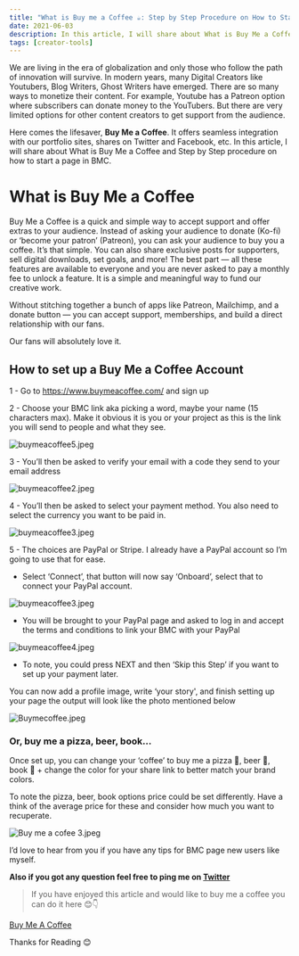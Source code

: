 ```yaml
---
title: "What is Buy me a Coffee ☕️: Step by Step Procedure on How to Start a Page"
date: 2021-06-03
description: In this article, I will share about What is Buy Me a Coffee and Step by Step procedure on how to start a page in BMC.
tags: [creator-tools]
---
```


We are living in the era of globalization and only those who follow the path of innovation will survive. In modern years, many Digital Creators like Youtubers, Blog Writers, Ghost Writers have emerged. There are so many ways to monetize their content. For example, Youtube has a Patreon option where subscribers can donate money to the YouTubers. But there are very limited options for other content creators to get support from the audience.

Here comes the lifesaver, **Buy Me a Coffee**. It offers seamless integration with our portfolio sites, shares on Twitter and Facebook, etc. In this article, I will share about What is Buy Me a Coffee and Step by Step procedure on how to start a page in BMC.

# What is Buy Me a Coffee

Buy Me a Coffee is a quick and simple way to accept support and offer extras to your audience. Instead of asking your audience to donate (Ko-fi) or ‘become your patron’ (Patreon), you can ask your audience to buy you a coffee. It’s that simple. You can also share exclusive posts for supporters, sell digital downloads, set goals, and more! The best part — all these features are available to everyone and you are never asked to pay a monthly fee to unlock a feature. It is a simple and meaningful way to fund our creative work.

Without stitching together a bunch of apps like Patreon, Mailchimp, and a donate button — you can accept support, memberships, and build a direct relationship with our fans.

Our fans will absolutely love it.

## How to set up a Buy Me a Coffee Account

1 - Go to https://www.buymeacoffee.com/ and sign up

2 - Choose your BMC link aka picking a word, maybe your name (15 characters max). Make it obvious it is you or your project as this is the link you will send to people and what they see.

![buymeacoffee5.jpeg](https://cdn.hashnode.com/res/hashnode/image/upload/v1622565863665/vILObiy5s.jpeg)

3 - You’ll then be asked to verify your email with a code they send to your email address

![buymeacoffee2.jpeg](https://cdn.hashnode.com/res/hashnode/image/upload/v1622566612917/UGS5yMVgP.jpeg)

4 - You’ll then be asked to select your payment method. You also need to select the currency you want to be paid in.

![buymeacoffee3.jpeg](https://cdn.hashnode.com/res/hashnode/image/upload/v1622607016233/3F8l1Ohzv.jpeg)

5 - The choices are PayPal or Stripe. I already have a PayPal account so I’m going to use that for ease.

- Select ‘Connect’, that button will now say ‘Onboard’, select that to connect your PayPal account.

![buymeacoffee3.jpeg](https://cdn.hashnode.com/res/hashnode/image/upload/v1622566830173/d-IvJnbYl.jpeg)

- You will be brought to your PayPal page and asked to log in and accept the terms and conditions to link your BMC with your PayPal

![buymeacoffee4.jpeg](https://cdn.hashnode.com/res/hashnode/image/upload/v1622566921451/Qy9aCc0xA.jpeg)

- To note, you could press NEXT and then ‘Skip this Step’ if you want to set up your payment later.

You can now add a profile image, write ‘your story', and finish setting up your page the output will look like the photo mentioned below

![Buymecoffee.jpeg](https://cdn.hashnode.com/res/hashnode/image/upload/v1622570104775/IlnL_wjnw.jpeg)

### Or, buy me a pizza, beer, book…

Once set up, you can change your ‘coffee’ to buy me a pizza 🍕, beer 🍺, book 📗 + change the color for your share link to better match your brand colors.

To note the pizza, beer, book options price could be set differently. Have a think of the average price for these and consider how much you want to recuperate.

![Buy me a cofee 3.jpeg](https://cdn.hashnode.com/res/hashnode/image/upload/v1622570667937/493i2ozwz.jpeg)

I’d love to hear from you if you have any tips for BMC page new users like myself.

**Also if you got any question feel free to ping me on [Twitter](https://twitter.com/muthuannamalai_)**

> If you have enjoyed this article and would like to buy me a coffee you can do it here 😊👇

[Buy Me A Coffee](https://www.buymeacoffee.com/muthuannamalai)

Thanks for Reading 😊
